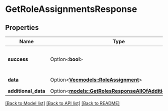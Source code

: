 # GetRoleAssignmentsResponse

## Properties

Name | Type | Description | Notes
------------ | ------------- | ------------- | -------------
**success** | Option<**bool**> | If the response is successful or not | [optional]
**data** | Option<[**Vec<models::RoleAssignment>**](RoleAssignment.md)> | The role assignments | [optional]
**additional_data** | Option<[**models::GetRolesResponseAllOfAdditionalData**](GetRolesResponse_allOf_additional_data.md)> |  | [optional]

[[Back to Model list]](../README.md#documentation-for-models) [[Back to API list]](../README.md#documentation-for-api-endpoints) [[Back to README]](../README.md)


